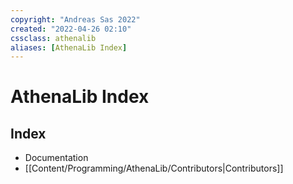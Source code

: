 ```yaml
---
copyright: "Andreas Sas 2022"
created: "2022-04-26 02:10"
cssclass: athenalib
aliases: [AthenaLib Index]
---
```

# AthenaLib Index
## Index
- Documentation
- [[Content/Programming/AthenaLib/Contributors|Contributors]]